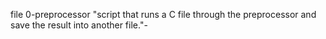 file 0-preprocessor "script that runs a C file through the preprocessor and save the result into another file."-

